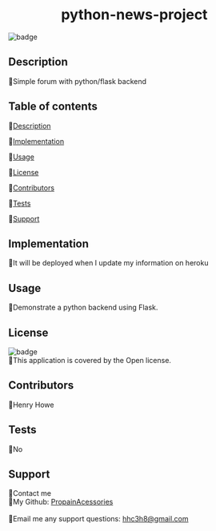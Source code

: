 
  <h1 align="center"> python-news-project</h1>

  ![badge](https://img.shields.io/badge/license-Open-brightgreen)<br />

  ## Description
  🐔Simple forum with python/flask backend

  ## Table of contents
  🐔[Description](#description)

  🐔[Implementation](#implementation)

  🐔[Usage](#usage)

  🐔[License](#license)

  🐔[Contributors](#contributors)

  🐔[Tests](#tests)
  
  🐔[Support](#support)

  ## Implementation
  🐔It will be deployed when I update my information on heroku

  ## Usage
  🐔Demonstrate a python backend using Flask.

  ## License
  ![badge](https://img.shields.io/badge/license-Open-brightgreen)
  <br/>
  🐔This application is covered by the Open license.
  
  ## Contributors
  🐔Henry Howe

  ## Tests
  🐔No

  ## Support
  🐔Contact me<br/>
  🐔My Github: [PropainAcessories](https://github.com/undefined)<br/>
  <br/>
  🐔Email me any support questions: hhc3h8@gmail.com<br/>
